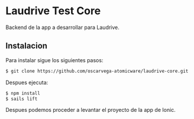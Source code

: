 Laudrive Test Core
=====================

Backend de la app a desarrollar para Laudrive.

## Instalacion

Para instalar sigue los siguientes pasos:

```bash
$ git clone https://github.com/oscarvega-atomicware/laudrive-core.git
```

Despues ejecuta: 

```bash
$ npm install
$ sails lift
```
Despues podemos proceder a levantar el proyecto de la app de Ionic.








